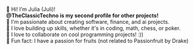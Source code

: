 👋 Hi! I'm Julia (Juli)! <br>
**@TheClassicTechno is my second profile for other projects!** <br>
👀 I'm passionate about creating software, finance, and ai projects.  <br>
🌱 I love building up skills, whether it's in coding, math, chess, or poker.  <br>
💞️ I love to collaborate on cool programming projects! :))  <br>
🌟 Fun fact: I have a passion for fruits (not related to Passionfruit by Drake)

<!---
techno-jules/techno-jules is a ✨ special ✨ repository because its `README.md` (this file) appears on your GitHub profile.
You can click the Preview link to take a look at your changes.
--->
